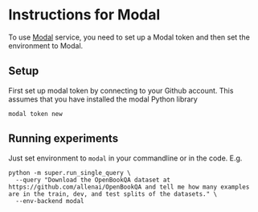# Instructions for Modal
To use [Modal](https://modal.com/) service, you need to set up a Modal token and then set the environment to Modal.

## Setup
First set up modal token by connecting to your Github account. This assumes that you have installed
the modal Python library

```
modal token new
```

## Running experiments

Just set environment to `modal` in your commandline or in the code. E.g.

```shell
python -m super.run_single_query \
  --query "Download the OpenBookQA dataset at https://github.com/allenai/OpenBookQA and tell me how many examples are in the train, dev, and test splits of the datasets." \
  --env-backend modal
```